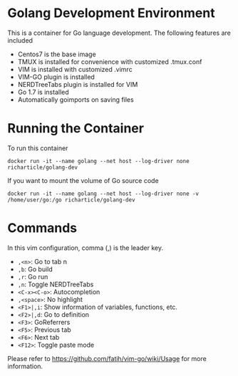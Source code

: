 # Golang Development Environment
This is a container for Go language development. The following features are included
- Centos7 is the base image
- TMUX is installed for convenience with customized .tmux.conf
- VIM is installed with customized .vimrc
- VIM-GO plugin is installed
- NERDTreeTabs plugin is installed for VIM
- Go 1.7 is installed
- Automatically goimports on saving files

# Running the Container
To run this container

    docker run -it --name golang --net host --log-driver none richarticle/golang-dev
    
If you want to mount the volume of Go source code

    docker run -it --name golang --net host --log-driver none -v /home/user/go:/go richarticle/golang-dev

# Commands
In this vim configuration, comma (,) is the leader key.
- `,<n>`: Go to tab n
- `,b`: Go build
- `,r`: Go run
- `,n`: Toggle NERDTreeTabs
- `<C-x><C-o>`: Autocompletion
- `,<space>`: No highlight
- `<F1>|,i`: Show information of variables, functions, etc.
- `<F2>|,d`: Go to definition
- `<F3>`: GoReferrers
- `<F5>`: Previous tab
- `<F6>`: Next tab
- `<F12>`: Toggle paste mode

Please refer to https://github.com/fatih/vim-go/wiki/Usage for more information.
